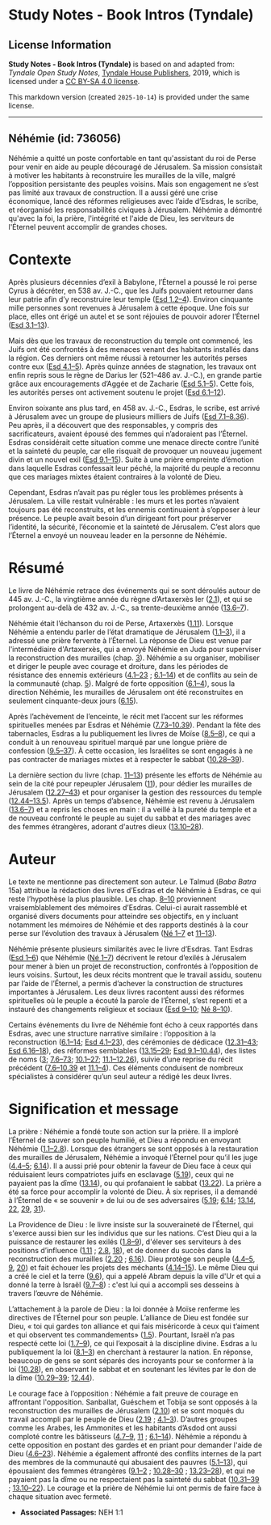 # Study Notes - Book Intros (Tyndale)

## License Information

**Study Notes - Book Intros (Tyndale)** is based on and adapted from: _Tyndale Open Study Notes_, [Tyndale House Publishers](https://tyndaleopenresources.com/), 2019, which is licensed under a [CC BY-SA 4.0 license](https://creativecommons.org/licenses/by-sa/4.0/legalcode.en).

This markdown version (created `2025-10-14`) is provided under the same license.



--------------------------------

## Néhémie (id: 736056)

Néhémie a quitté un poste confortable en tant qu'assistant du roi de Perse pour venir en aide au peuple découragé de Jérusalem. Sa mission consistait à motiver les habitants à reconstruire les murailles de la ville, malgré l’opposition persistante des peuples voisins. Mais son engagement ne s’est pas limité aux travaux de construction. Il a aussi géré une crise économique, lancé des réformes religieuses avec l’aide d’Esdras, le scribe, et réorganisé les responsabilités civiques à Jérusalem. Néhémie a démontré qu'avec la foi, la prière, l'intégrité et l'aide de Dieu, les serviteurs de l'Éternel peuvent accomplir de grandes choses.

Contexte
========

Après plusieurs décennies d’exil à Babylone, l’Éternel a poussé le roi perse Cyrus à décréter, en 538 av. J.\-C., que les Juifs pouvaient retourner dans leur patrie afin d’y reconstruire leur temple ([Esd 1\.2–4](https://ref.ly/Ezra1:2-Ezra1:4)). Environ cinquante mille personnes sont revenues à Jérusalem à cette époque. Une fois sur place, elles ont érigé un autel et se sont réjouies de pouvoir adorer l’Éternel ([Esd 3\.1–13](https://ref.ly/Ezra3:1-Ezra3:13)).

Mais dès que les travaux de reconstruction du temple ont commencé, les Juifs ont été confrontés à des menaces venant des habitants installés dans la région. Ces derniers ont même réussi à retourner les autorités perses contre eux ([Esd 4\.1–5](https://ref.ly/Ezra4:1-Ezra4:5)). Après quinze années de stagnation, les travaux ont enfin repris sous le règne de Darius Ier (521–486 av. J.\-C.), en grande partie grâce aux encouragements d’Aggée et de Zacharie ([Esd 5\.1–5](https://ref.ly/Ezra5:1-Ezra5:5)). Cette fois, les autorités perses ont activement soutenu le projet ([Esd 6\.1–12](https://ref.ly/Ezra6:1-Ezra6:12)).

Environ soixante ans plus tard, en 458 av. J.\-C., Esdras, le scribe, est arrivé à Jérusalem avec un groupe de plusieurs milliers de Juifs ([Esd 7\.1–8\.36](https://ref.ly/Ezra7:1-Ezra8:36)). Peu après, il a découvert que des responsables, y compris des sacrificateurs, avaient épousé des femmes qui n’adoraient pas l’Éternel. Esdras considérait cette situation comme une menace directe contre l’unité et la sainteté du peuple, car elle risquait de provoquer un nouveau jugement divin et un nouvel exil ([Esd 9\.1–15](https://ref.ly/Ezra9:1-Ezra9:15)). Suite à une prière empreinte d’émotion dans laquelle Esdras confessait leur péché, la majorité du peuple a reconnu que ces mariages mixtes étaient contraires à la volonté de Dieu.

Cependant, Esdras n’avait pas pu régler tous les problèmes présents à Jérusalem. La ville restait vulnérable : les murs et les portes n’avaient toujours pas été reconstruits, et les ennemis continuaient à s’opposer à leur présence. Le peuple avait besoin d’un dirigeant fort pour préserver l’identité, la sécurité, l’économie et la sainteté de Jérusalem. C’est alors que l’Éternel a envoyé un nouveau leader en la personne de Néhémie.

Résumé
======

Le livre de Néhémie retrace des événements qui se sont déroulés autour de 445 av. J.\-C., la vingtième année du règne d’Artaxerxès Ier ([2\.1](https://ref.ly/Neh2:1)), et qui se prolongent au\-delà de 432 av. J.\-C., sa trente\-deuxième année ([13\.6–7](https://ref.ly/Neh13:6-Neh13:7)).

Néhémie était l’échanson du roi de Perse, Artaxerxès ([1\.11](https://ref.ly/Neh1:11)). Lorsque Néhémie a entendu parler de l’état dramatique de Jérusalem ([1\.1–3](https://ref.ly/Neh1:1-Neh1:3)), il a adressé une prière fervente à l’Éternel. La réponse de Dieu est venue par l'intermédiaire d'Artaxerxès, qui a envoyé Néhémie en Juda pour superviser la reconstruction des murailles (chap. [3](https://ref.ly/Neh3:1-Neh3:32)). Néhémie a su organiser, mobiliser et diriger le peuple avec courage et droiture, dans les périodes de résistance des ennemis extérieurs ([4\.1–23](https://ref.ly/Neh4:1-Neh4:23) ; [6\.1–14](https://ref.ly/Neh6:1-Neh6:14)) et de conflits au sein de la communauté (chap. [5](https://ref.ly/Neh5:1-Neh5:19)). Malgré de forte opposition ([6\.1–4](https://ref.ly/Neh6:1-Neh6:4)), sous la direction Néhémie, les murailles de Jérusalem ont été reconstruites en seulement cinquante\-deux jours ([6\.15](https://ref.ly/Neh6:15)).

Après l’achèvement de l’enceinte, le récit met l’accent sur les réformes spirituelles menées par Esdras et Néhémie ([7\.73–10\.39](https://ref.ly/Neh7:73-Neh10:39)). Pendant la fête des tabernacles, Esdras a lu publiquement les livres de Moïse ([8\.5–8](https://ref.ly/Neh8:5-Neh8:8)), ce qui a conduit à un renouveau spirituel marqué par une longue prière de confession ([9\.5–37](https://ref.ly/Neh9:5-Neh9:37)). À cette occasion, les Israélites se sont engagés à ne pas contracter de mariages mixtes et à respecter le sabbat ([10\.28–39](https://ref.ly/Neh10:28-Neh10:39)).

La dernière section du livre (chap. [11–13](https://ref.ly/Neh11:1-Neh13:31)) présente les efforts de Néhémie au sein de la cité pour repeupler Jérusalem ([11](https://ref.ly/Neh11:1-Neh11:36)), pour dédier les murailles de Jérusalem ([12\.27–43](https://ref.ly/Neh12:27-Neh12:43)) et pour organiser la gestion des ressources du temple ([12\.44–13\.5](https://ref.ly/Neh12:44-Neh13:5)). Après un temps d’absence, Néhémie est revenu à Jérusalem ([13\.6–7](https://ref.ly/Neh13:6-Neh13:7)) et a repris les choses en main : il a veillé à la pureté du temple et a de nouveau confronté le peuple au sujet du sabbat et des mariages avec des femmes étrangères, adorant d'autres dieux ([13\.10–28](https://ref.ly/Neh13:10-Neh13:28)).

Auteur
======

Le texte ne mentionne pas directement son auteur. Le Talmud (*Baba Batra* 15a) attribue la rédaction des livres d’Esdras et de Néhémie à Esdras, ce qui reste l’hypothèse la plus plausible. Les chap. [8–10](https://ref.ly/Neh8:1-Neh10:39) proviennent vraisemblablement des mémoires d’Esdras. Celui\-ci aurait rassemblé et organisé divers documents pour atteindre ses objectifs, en y incluant notamment les mémoires de Néhémie et des rapports destinés à la cour perse sur l’évolution des travaux à Jérusalem ([Né 1–7](https://ref.ly/Neh1:1-Neh7:73) et [11–13](https://ref.ly/Neh11:1-Neh13:31)).

Néhémie présente plusieurs similarités avec le livre d’Esdras. Tant Esdras ([Esd 1–6](https://ref.ly/Ezra1:1-Ezra6:22)) que Néhémie ([Né 1–7](https://ref.ly/Neh1:1-Neh7:73)) décrivent le retour d’exilés à Jérusalem pour mener à bien un projet de reconstruction, confrontés à l’opposition de leurs voisins. Surtout, les deux récits montrent que le travail assidu, soutenu par l’aide de l’Éternel, a permis d’achever la construction de structures importantes à Jérusalem. Les deux livres racontent aussi des réformes spirituelles où le peuple a écouté la parole de l’Éternel, s’est repenti et a instauré des changements religieux et sociaux ([Esd 9–10](https://ref.ly/Ezra9:1-Ezra10:44); [Né 8–10](https://ref.ly/Neh8:1-Neh10:39)).

Certains événements du livre de Néhémie font écho à ceux rapportés dans Esdras, avec une structure narrative similaire : l’opposition à la reconstruction ([6\.1–14](https://ref.ly/Neh6:1-Neh6:14); [Esd 4\.1–23](https://ref.ly/Ezra4:1-Ezra4:23)), des cérémonies de dédicace ([12\.31–43](https://ref.ly/Neh12:31-Neh12:43); [Esd 6\.16–18](https://ref.ly/Ezra6:16-Ezra6:18)), des réformes semblables ([13\.15–29](https://ref.ly/Neh13:15-Neh13:29); [Esd 9\.1–10\.44](https://ref.ly/Ezra9:1-Ezra10:44)), des listes de noms ([3](https://ref.ly/Neh3:1-Neh3:32); [7\.6–73](https://ref.ly/Neh7:6-Neh7:73); [10\.1–27](https://ref.ly/Neh10:1-Neh10:27); [11\.1–12\.26](https://ref.ly/Neh11:1-Neh12:26)), suivie d’une reprise du récit précédent ([7\.6–10\.39](https://ref.ly/Neh7:6-Neh10:39) et [11\.1–4](https://ref.ly/Neh11:1-Neh11:4)). Ces éléments conduisent de nombreux spécialistes à considérer qu’un seul auteur a rédigé les deux livres.

Signification et message
========================

La prière : Néhémie a fondé toute son action sur la prière. Il a imploré l’Éternel de sauver son peuple humilié, et Dieu a répondu en envoyant Néhémie ([1\.1–2\.8](https://ref.ly/Neh1:1-Neh2:8)). Lorsque des étrangers se sont opposés à la restauration des murailles de Jérusalem, Néhémie a invoqué l’Éternel pour qu’il les juge ([4\.4–5](https://ref.ly/Neh4:4-Neh4:5); [6\.14](https://ref.ly/Neh6:14)). Il a aussi prié pour obtenir la faveur de Dieu face à ceux qui réduisaient leurs compatriotes juifs en esclavage ([5\.19](https://ref.ly/Neh5:19)), ceux qui ne payaient pas la dîme ([13\.14](https://ref.ly/Neh13:14)), ou qui profanaient le sabbat ([13\.22](https://ref.ly/Neh13:22)). La prière a été sa force pour accomplir la volonté de Dieu. À six reprises, il a demandé à l’Éternel de « se souvenir » de lui ou de ses adversaires ([5\.19](https://ref.ly/Neh5:19); [6\.14](https://ref.ly/Neh6:14); [13\.14](https://ref.ly/Neh13:14), [22](https://ref.ly/Neh13:22), [29](https://ref.ly/Neh13:29), [31](https://ref.ly/Neh13:31)).

La Providence de Dieu : le livre insiste sur la souveraineté de l’Éternel, qui s'exerce aussi bien sur les individus que sur les nations. C’est Dieu qui a la puissance de restaurer les exilés ([1\.8–9](https://ref.ly/Neh1:8-Neh1:9)), d'élever ses serviteurs à des positions d’influence ([1\.11](https://ref.ly/Neh1:11) ; [2\.8](https://ref.ly/Neh2:8), [18](https://ref.ly/Neh2:18)), et de donner du succès dans la reconstruction des murailles ([2\.20](https://ref.ly/Neh2:20) ; [6\.16](https://ref.ly/Neh6:16)). Dieu protège son peuple ([4\.4–5](https://ref.ly/Neh4:4-Neh4:5), [9](https://ref.ly/Neh4:9), [20](https://ref.ly/Neh4:20)) et fait échouer les projets des méchants ([4\.14–15](https://ref.ly/Neh4:14-Neh4:15)). Le même Dieu qui a créé le ciel et la terre ([9\.6](https://ref.ly/Neh9:6)), qui a appelé Abram depuis la ville d'Ur et qui a donné la terre à Israël ([9\.7–8](https://ref.ly/Neh9:7-Neh9:8)) : c'est lui qui a accompli ses desseins à travers l’œuvre de Néhémie.

L’attachement à la parole de Dieu : la loi donnée à Moïse renferme les directives de l’Éternel pour son peuple. L’alliance de Dieu est fondée sur Dieu, « toi qui gardes ton alliance et qui fais miséricorde à ceux qui t’aiment et qui observent tes commandements» ([1\.5](https://ref.ly/Neh1:5)). Pourtant, Israël n’a pas respecté cette loi ([1\.7–9](https://ref.ly/Neh1:7-Neh1:9)), ce qui l’exposait à la discipline divine. Esdras a lu publiquement la loi ([8\.1–3](https://ref.ly/Neh8:1-Neh8:3)) en cherchant à restaurer la nation. En réponse, beaucoup de gens se sont séparés des incroyants pour se conformer à la loi ([10\.28](https://ref.ly/Neh10:28)), en observant le sabbat et en soutenant les lévites par le don de la dîme ([10\.29–39](https://ref.ly/Neh10:29-Neh10:39); [12\.44](https://ref.ly/Neh12:44)).

Le courage face à l’opposition : Néhémie a fait preuve de courage en affrontant l'opposition. Sanballat, Guéschem et Tobija se sont opposés à la reconstruction des murailles de Jérusalem ([2\.10](https://ref.ly/Neh2:10)) et se sont moqués du travail accompli par le peuple de Dieu ([2\.19](https://ref.ly/Neh2:19) ; [4\.1–3](https://ref.ly/Neh4:1-Neh4:3)). D’autres groupes comme les Arabes, les Ammonites et les habitants d’Asdod ont aussi comploté contre les bâtisseurs ([4\.7–9](https://ref.ly/Neh4:7-Neh4:9), [11](https://ref.ly/Neh4:11) ; [6\.1–14](https://ref.ly/Neh6:1-Neh6:14)). Néhémie a répondu à cette opposition en postant des gardes et en priant pour demander l'aide de Dieu ([4\.6–23](https://ref.ly/Neh4:6-Neh4:23)). Néhémie a également affronté des conflits internes de la part des membres de la communauté qui abusaient des pauvres ([5\.1–13](https://ref.ly/Neh5:1-Neh5:13)), qui épousaient des femmes étrangères ([9\.1–2](https://ref.ly/Neh9:1-Neh9:2) ; [10\.28–30](https://ref.ly/Neh10:28-Neh10:30) ; [13\.23–28](https://ref.ly/Neh13:23-Neh13:28)), et qui ne payaient pas la dîme ou ne respectaient pas la sainteté du sabbat ([10\.31–39](https://ref.ly/Neh10:31-Neh10:39) ; [13\.10–22](https://ref.ly/Neh13:10-Neh13:22)). Le courage et la prière de Néhémie lui ont permis de faire face à chaque situation avec fermeté.

* **Associated Passages:** NEH 1:1

